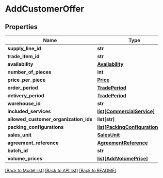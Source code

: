 # AddCustomerOffer

## Properties
Name | Type | Description | Notes
------------ | ------------- | ------------- | -------------
**supply_line_id** | **str** |  | 
**trade_item_id** | **str** |  | 
**availability** | [**Availability**](Availability.md) |  | 
**number_of_pieces** | **int** |  | 
**price_per_piece** | [**Price**](Price.md) |  | 
**order_period** | [**TradePeriod**](TradePeriod.md) |  | 
**delivery_period** | [**TradePeriod**](TradePeriod.md) |  | 
**warehouse_id** | **str** |  | 
**included_services** | [**list[CommercialService]**](CommercialService.md) |  | [optional] 
**allowed_customer_organization_ids** | **list[str]** |  | 
**packing_configurations** | [**list[PackingConfigurationBase]**](PackingConfigurationBase.md) |  | [optional] 
**sales_unit** | [**SalesUnit**](SalesUnit.md) |  | 
**agreement_reference** | [**AgreementReference**](AgreementReference.md) |  | [optional] 
**batch_id** | **str** |  | [optional] 
**volume_prices** | [**list[AddVolumePrice]**](AddVolumePrice.md) |  | [optional] 

[[Back to Model list]](../README.md#documentation-for-models) [[Back to API list]](../README.md#documentation-for-api-endpoints) [[Back to README]](../README.md)

